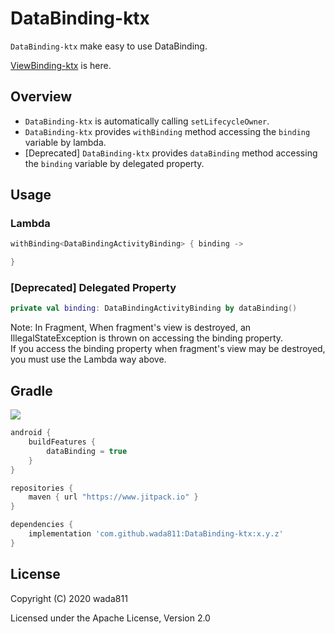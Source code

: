 DataBinding-ktx
=====

`DataBinding-ktx` make easy to use DataBinding.

[ViewBinding-ktx](https://github.com/wada811/ViewBinding-ktx) is here.

## Overview

- `DataBinding-ktx` is automatically calling `setLifecycleOwner`.
- `DataBinding-ktx` provides `withBinding` method accessing the `binding` variable by lambda.
- [Deprecated] `DataBinding-ktx` provides `dataBinding` method accessing the `binding` variable by delegated property.

## Usage

### Lambda

```kotlin
withBinding<DataBindingActivityBinding> { binding ->

}
```

### [Deprecated] Delegated Property

```kotlin
private val binding: DataBindingActivityBinding by dataBinding()
```

Note:
In Fragment, When fragment's view is destroyed, an IllegalStateException is thrown on accessing the binding property.  
If you access the binding property when fragment's view may be destroyed, you must use the Lambda way above.

## Gradle

[![](https://jitpack.io/v/wada811/DataBinding-ktx.svg)](https://jitpack.io/#wada811/DataBinding-ktx)

```groovy
android {
    buildFeatures {
        dataBinding = true
    }
}

repositories {
    maven { url "https://www.jitpack.io" }
}

dependencies {
    implementation 'com.github.wada811:DataBinding-ktx:x.y.z'
}
```

## License

Copyright (C) 2020 wada811

Licensed under the Apache License, Version 2.0
